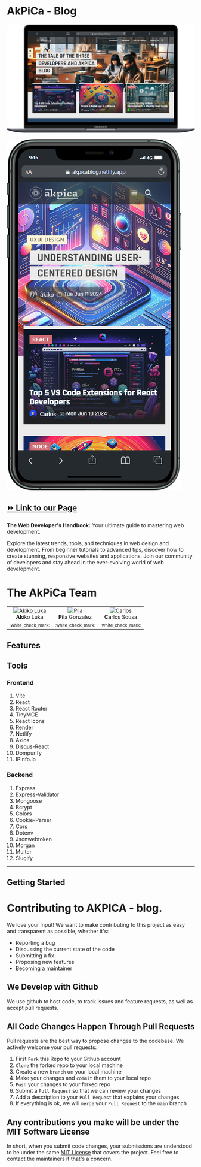 # AkPiCa - Blog

![akpica-blog-ss](./client/src/assets/Macbook-Air-akpicablog.netlify.app.png)

![akpica-blog-ss](./client//src/assets/iPhone-11-PRO-MAX-akpicablog.netlify.app.png)

**[⏩ Link to our Page]()**
---

**The Web Developer's Handbook:**
Your ultimate guide to mastering web development.

Explore the latest trends, tools, and techniques in web design and development. From beginner tutorials to advanced tips, discover how to create stunning, responsive websites and applications. Join our community of developers and stay ahead in the ever-evolving world of web development.

# The AkPiCa Team

<table>
  <tbody>
    <tr>
      <td align="center" valign="top">
        <a href="https://github.com/akiko-luka" target="_blank">
          <img width="108" src="https://avatars.githubusercontent.com/u/138122651?v=4" alt="Akiko Luka" />
        </a><br />
        <div><strong>Ak</strong>iko Luka</div>
        <sub>:white_check_mark:</sub>
      </td>
      <td align="center" valign="top">
        <a href="https://github.com/Pilag6" target="_blank">
          <img width="108" src="https://bit.ly/48B0Edr" alt="Pila" />
        </a><br />
        <div><strong>Pi</strong>la Gonzalez</div>
        <sub>:white_check_mark:</sub>
      </td>
      <td align="center" valign="top">
        <a href="https://github.com/Cmbs86" target="_blank">
          <img width="108" src="https://avatars.githubusercontent.com/u/138121655?v=44" alt="Carlos " />
        </a><br />
        <div><strong>Ca</strong>rlos Sousa</div>
        <sub>:white_check_mark:</sub>
      </td>
    </tr>
  </tbody>
</table>

## Features


## Tools
### Frontend
1. Vite
2. React
3. React Router
4. TinyMCE
5. React Icons
6. Render
7. Netlify
8. Axios
9. Disqus-React
10. Dompurify
11. IPInfo.io

### Backend
1. Express
2. Express-Validator
3. Mongoose
4. Bcrypt
5. Colors
6. Cookie-Parser
7. Cors
8. Dotenv
9. Jsonwebtoken
10. Morgan
11. Multer
12. Slugify

---

## Getting Started


# Contributing to AKPICA - blog.
We love your input! We want to make contributing to this project as easy and transparent as possible, whether it's:

- Reporting a bug
- Discussing the current state of the code
- Submitting a fix
- Proposing new features
- Becoming a maintainer

## We Develop with Github
We use github to host code, to track issues and feature requests, as well as accept pull requests.

## All Code Changes Happen Through Pull Requests
Pull requests are the best way to propose changes to the codebase. We actively welcome your pull requests:

1. First `Fork` this Repo to your Github account 
2. `Clone` the forked repo to your local machine
3. Create a new `branch` on your local machine
4. Make your changes and `commit` them to your local repo
5. `Push` your changes to your forked repo
6. Submit a `Pull Request` so that we can review your changes
7. Add a description to your `Pull Request` that explains your changes
8. If everything is ok, we will `merge` your `Pull Request` to the `main` branch

## Any contributions you make will be under the MIT Software License
In short, when you submit code changes, your submissions are understood to be under the same [MIT License](http://choosealicense.com/licenses/mit/) that covers the project. Feel free to contact the maintainers if that's a concern.